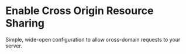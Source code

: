 # Enable Cross Origin Resource Sharing
Simple, wide-open configuration to allow cross-domain requests to your server.